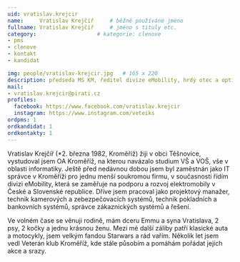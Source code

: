 ```yaml
---
uid: vratislav.krejcir
name:     Vratislav Krejčíř  	# běžně používáné jméno
fullname: Vratislav Krejčíř  	# jméno s tituly etc.
category:                   # kategorie: clenove
- pms
- clenove
- kontakt
- kandidat

img: people/vratislav-krejcir.jpg   # 165 x 220
description: předseda MS KM, ředitel divize eMobility, hrdý otec a optimista # kratký popis, max 160 znaků
mail:
- vratislav.krejcir@pirati.cz
profiles:
  facebook: https://www.facebook.com/vratislav.krejcir
  instagram: https://www.instagram.com/veteiks
ordpms: 1
ordkandidat: 1
ordkontakty: 1
---
```


Vratislav Krejčíř (*2. března 1982, Kroměříž) žiji v obci Těšnovice, vystudoval jsem OA Kroměříž, na kterou navázalo studium VŠ a VOŠ, vše v oblasti informatiky. Ještě před nedávnou dobou jsem byl zaměstnán jako IT správce v Kroměříži pro jednu menší soukromou firmu, v současnosti řídím divizi eMobility, která se zaměřuje na podporu a rozvoj elektromobily v České a Slovenské republice. Dříve jsem pracoval jako projektový manažer, technik kamerových a zebezpečovacích systémů, technik pokladních a bankovních systémů, správce zákaznických systémů a řešení.

Ve volném čase se věnuji rodině, mám dceru Emmu a syna Vratislava, 2 psy, 2 kočky a jednu krásnou ženu. Mezi mé další záliby patří klasické auta a motocykly, jsem velkým fandou Starwars a rád vařím. Několik let jsem vedl Veterán klub Kroměříž, kde stále působím a pomáhám pořádat jejich akce a srazy.
